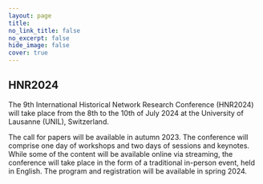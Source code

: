 ```yaml
---
layout: page
title: 
no_link_title: false 
no_excerpt: false 
hide_image: false
cover: true
---
```


## HNR2024

The 9th International Historical Network Research Conference (HNR2024) will take place from the 8th to the 10th of July 2024 at the University of Lausanne (UNIL), Switzerland.

The call for papers will be available in autumn 2023. The conference will comprise one day of workshops and two days of sessions and keynotes. While some of the content will be available online via streaming, the conference will take place in the form of a traditional in-person event, held in English. The program and registration will be available in spring 2024.

